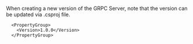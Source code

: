 ﻿When creating a new version of the GRPC Server, note that the version can be updated via .csproj file.
```
  <PropertyGroup>
    <Version>1.0.0</Version>
  </PropertyGroup>
```